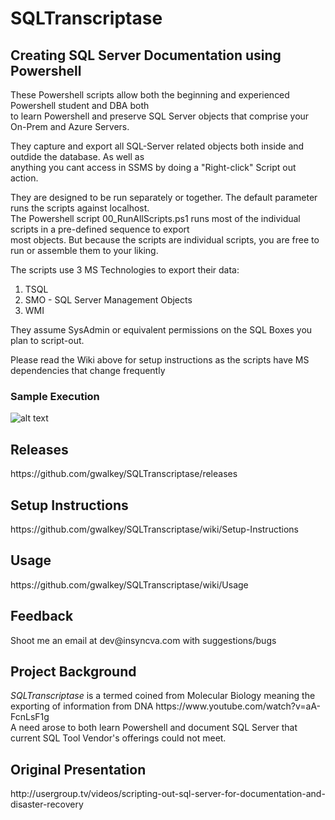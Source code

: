 # SQLTranscriptase 
<h2>Creating SQL Server Documentation using Powershell</h2>

These Powershell scripts allow both the beginning and experienced Powershell student and DBA both<br>
to learn Powershell and preserve SQL Server objects that comprise your On-Prem and Azure Servers.

They capture and export all SQL-Server related objects both inside and outdide the database. As well as <br>
anything you cant access in SSMS by doing a "Right-click" Script out action.<br>

They are designed to be run separately or together. The default parameter runs the scripts against localhost.<br>
The Powershell script 00_RunAllScripts.ps1 runs most of the individual scripts in a pre-defined sequence to export<br>
most objects. But because the scripts are individual scripts, you are free to run or assemble them to your liking.<br>

The scripts use 3 MS Technologies to export their data:
1) TSQL
2) SMO - SQL Server Management Objects
3) WMI

They assume SysAdmin or equivalent permissions on the SQL Boxes you plan to script-out.

Please read the Wiki above for setup instructions as the scripts have MS dependencies that change frequently

<h3>Sample Execution</h3>

![alt text](https://raw.githubusercontent.com/gwalkey/SQLTranscriptase/master/SQLT.gif)

<h2>Releases</h2>
https://github.com/gwalkey/SQLTranscriptase/releases

<h2>Setup Instructions</h2>
https://github.com/gwalkey/SQLTranscriptase/wiki/Setup-Instructions

<h2>Usage</h2>
https://github.com/gwalkey/SQLTranscriptase/wiki/Usage
  
<h2>Feedback</h2>
Shoot me an email at dev@insyncva.com with suggestions/bugs

<h2>Project Background</h2>
<em>SQLTranscriptase</em> is a termed coined from Molecular Biology meaning the exporting of information from DNA
https://www.youtube.com/watch?v=aA-FcnLsF1g<br>
A need arose to both learn Powershell and document SQL Server that current SQL Tool Vendor's offerings could not meet.

<h2>Original Presentation</h2>
http://usergroup.tv/videos/scripting-out-sql-server-for-documentation-and-disaster-recovery
